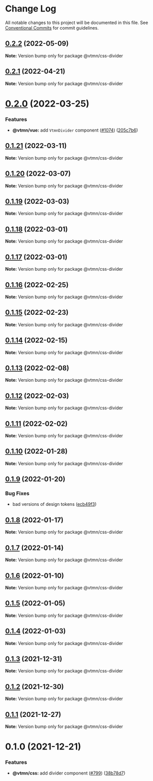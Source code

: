 # Change Log

All notable changes to this project will be documented in this file.
See [Conventional Commits](https://conventionalcommits.org) for commit guidelines.

## [0.2.2](https://github.com/Decathlon/vitamin-web/compare/@vtmn/css-divider@0.2.1...@vtmn/css-divider@0.2.2) (2022-05-09)

**Note:** Version bump only for package @vtmn/css-divider





## [0.2.1](https://github.com/Decathlon/vitamin-web/compare/@vtmn/css-divider@0.2.0...@vtmn/css-divider@0.2.1) (2022-04-21)

**Note:** Version bump only for package @vtmn/css-divider





# [0.2.0](https://github.com/Decathlon/vitamin-web/compare/@vtmn/css-divider@0.1.21...@vtmn/css-divider@0.2.0) (2022-03-25)


### Features

* **@vtmn/vue:** add `VtmnDivider` component ([#1074](https://github.com/Decathlon/vitamin-web/issues/1074)) ([205c7b6](https://github.com/Decathlon/vitamin-web/commit/205c7b6494707be47fb2ddbc83e0f6481ca3b1b0))





## [0.1.21](https://github.com/Decathlon/vitamin-web/compare/@vtmn/css-divider@0.1.20...@vtmn/css-divider@0.1.21) (2022-03-11)

**Note:** Version bump only for package @vtmn/css-divider





## [0.1.20](https://github.com/Decathlon/vitamin-web/compare/@vtmn/css-divider@0.1.19...@vtmn/css-divider@0.1.20) (2022-03-07)

**Note:** Version bump only for package @vtmn/css-divider





## [0.1.19](https://github.com/Decathlon/vitamin-web/compare/@vtmn/css-divider@0.1.18...@vtmn/css-divider@0.1.19) (2022-03-03)

**Note:** Version bump only for package @vtmn/css-divider





## [0.1.18](https://github.com/Decathlon/vitamin-web/compare/@vtmn/css-divider@0.1.17...@vtmn/css-divider@0.1.18) (2022-03-01)

**Note:** Version bump only for package @vtmn/css-divider





## [0.1.17](https://github.com/Decathlon/vitamin-web/compare/@vtmn/css-divider@0.1.16...@vtmn/css-divider@0.1.17) (2022-03-01)

**Note:** Version bump only for package @vtmn/css-divider





## [0.1.16](https://github.com/Decathlon/vitamin-web/compare/@vtmn/css-divider@0.1.15...@vtmn/css-divider@0.1.16) (2022-02-25)

**Note:** Version bump only for package @vtmn/css-divider





## [0.1.15](https://github.com/Decathlon/vitamin-web/compare/@vtmn/css-divider@0.1.14...@vtmn/css-divider@0.1.15) (2022-02-23)

**Note:** Version bump only for package @vtmn/css-divider





## [0.1.14](https://github.com/Decathlon/vitamin-web/compare/@vtmn/css-divider@0.1.13...@vtmn/css-divider@0.1.14) (2022-02-15)

**Note:** Version bump only for package @vtmn/css-divider





## [0.1.13](https://github.com/Decathlon/vitamin-web/compare/@vtmn/css-divider@0.1.12...@vtmn/css-divider@0.1.13) (2022-02-08)

**Note:** Version bump only for package @vtmn/css-divider





## [0.1.12](https://github.com/Decathlon/vitamin-web/compare/@vtmn/css-divider@0.1.11...@vtmn/css-divider@0.1.12) (2022-02-03)

**Note:** Version bump only for package @vtmn/css-divider





## [0.1.11](https://github.com/Decathlon/vitamin-web/compare/@vtmn/css-divider@0.1.10...@vtmn/css-divider@0.1.11) (2022-02-02)

**Note:** Version bump only for package @vtmn/css-divider





## [0.1.10](https://github.com/Decathlon/vitamin-web/compare/@vtmn/css-divider@0.1.9...@vtmn/css-divider@0.1.10) (2022-01-28)

**Note:** Version bump only for package @vtmn/css-divider





## [0.1.9](https://github.com/Decathlon/vitamin-web/compare/@vtmn/css-divider@0.1.8...@vtmn/css-divider@0.1.9) (2022-01-20)


### Bug Fixes

* bad versions of design tokens ([ecb49f3](https://github.com/Decathlon/vitamin-web/commit/ecb49f3d1e672cb3ba78c23dc64fd899ea4a08c1))





## [0.1.8](https://github.com/Decathlon/vitamin-web/compare/@vtmn/css-divider@0.1.7...@vtmn/css-divider@0.1.8) (2022-01-17)

**Note:** Version bump only for package @vtmn/css-divider





## [0.1.7](https://github.com/Decathlon/vitamin-web/compare/@vtmn/css-divider@0.1.6...@vtmn/css-divider@0.1.7) (2022-01-14)

**Note:** Version bump only for package @vtmn/css-divider





## [0.1.6](https://github.com/Decathlon/vitamin-web/compare/@vtmn/css-divider@0.1.5...@vtmn/css-divider@0.1.6) (2022-01-10)

**Note:** Version bump only for package @vtmn/css-divider





## [0.1.5](https://github.com/Decathlon/vitamin-web/compare/@vtmn/css-divider@0.1.4...@vtmn/css-divider@0.1.5) (2022-01-05)

**Note:** Version bump only for package @vtmn/css-divider





## [0.1.4](https://github.com/Decathlon/vitamin-web/compare/@vtmn/css-divider@0.1.3...@vtmn/css-divider@0.1.4) (2022-01-03)

**Note:** Version bump only for package @vtmn/css-divider





## [0.1.3](https://github.com/Decathlon/vitamin-web/compare/@vtmn/css-divider@0.1.2...@vtmn/css-divider@0.1.3) (2021-12-31)

**Note:** Version bump only for package @vtmn/css-divider





## [0.1.2](https://github.com/Decathlon/vitamin-web/compare/@vtmn/css-divider@0.1.1...@vtmn/css-divider@0.1.2) (2021-12-30)

**Note:** Version bump only for package @vtmn/css-divider





## [0.1.1](https://github.com/Decathlon/vitamin-web/compare/@vtmn/css-divider@0.1.0...@vtmn/css-divider@0.1.1) (2021-12-27)

**Note:** Version bump only for package @vtmn/css-divider





# 0.1.0 (2021-12-21)


### Features

* **@vtmn/css:** add divider component ([#799](https://github.com/Decathlon/vitamin-web/issues/799)) ([38b78d7](https://github.com/Decathlon/vitamin-web/commit/38b78d7d8edd5f77b0be8a998dcf0f9b67844ed1))
